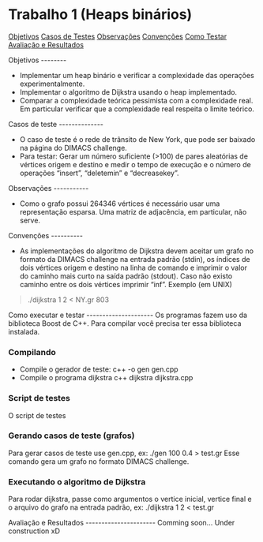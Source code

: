 Trabalho 1 (Heaps binários)
==========================

[Objetivos](#objetivos)
[Casos de Testes](#casos_testes)
[Observações](#observacoes)
[Convenções](#convencoes)
[Como Testar](#como_testar)
[Avaliação e Resultados](#avaliacao)

<a id="objetivos"/>
Objetivos
--------

  * Implementar um heap binário e verificar a complexidade das operações experimentalmente.
  * Implementar o algoritmo de Dijkstra usando o heap implementado.
  * Comparar a complexidade teórica pessimista com a complexidade real. Em particular verificar que a complexidade real respeita o limite teórico.

<a id="casos_testes"/>
Casos de teste
--------------

  * O caso de teste é o rede de trânsito de New York, que pode ser baixado na página do DIMACS challenge.
  * Para testar: Gerar um número suficiente (>100) de pares aleatórias de vértices origem e destino e medir o tempo de execução e o número de operações “insert”, “deletemin” e “decreasekey”.

<a id="observacoes"/>
Observações
-----------

  * Como o grafo possui 264346 vértices é necessário usar uma representação esparsa. Uma matriz de adjacência, em particular, não serve.

<a id="convencoes"/>
Convenções
----------

  * As implementações do algoritmo de Dijkstra devem aceitar um grafo no formato da DIMACS challenge na entrada padrão (stdin), os índices de dois vértices origem e destino na linha de comando e imprimir o valor do caminho mais curto na saída padrão (stdout). Caso não existo caminho entre os dois vértices imprimir “inf”. Exemplo (em UNIX)

  > ./dijkstra 1 2 < NY.gr
  803

<a id="como_testar"/>
Como executar e testar
---------------------
Os programas fazem uso da biblioteca Boost de C++. Para compilar você precisa ter essa biblioteca instalada.

### Compilando ###
  * Compile o gerador de teste:
    c++ -o gen gen.cpp
  * Compile o programa dijkstra
    c++ dijkstra dijkstra.cpp

### Script de testes ###
O script de testes 

### Gerando casos de teste (grafos) ###
Para gerar casos de teste use gen.cpp, ex:
  ./gen 100 0.4 > test.gr 
Esse comando gera um grafo no formato DIMACS challenge.

### Executando o algoritmo de Dijkstra  ###
Para rodar dijkstra, passe como argumentos o vertice inicial, vertice final e o arquivo do grafo na entrada padrão, ex:
  ./dijkstra 1 2 < test.gr

<a id="avaliacao"/>
Avaliação e Resultados
----------------------
Comming soon...
Under construction xD
